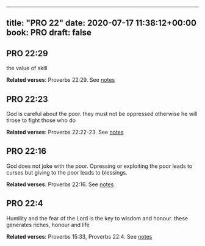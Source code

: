 
---
title: "PRO 22"
date: 2020-07-17 11:38:12+00:00
book: PRO
draft: false
---

## PRO 22:29

the value of skill

**Related verses**: Proverbs 22:29. See [notes](https://my.bible.com/notes/3475651050253049975)


## PRO 22:23

God is careful about the poor. they must not be oppressed otherwise he will tlrose to fight those who do

**Related verses**: Proverbs 22:22-23. See [notes](https://my.bible.com/notes/3475646249813401631)


## PRO 22:16

God does not joke with the poor. Opressing or exploiting the poor leads to curses but giving to the poor leads to blessings.

**Related verses**: Proverbs 22:16. See [notes](https://my.bible.com/notes/3474873395815637129)


## PRO 22:4

Humility and the fear of the Lord is the key to wisdom and honour. these generates riches, honour and life

**Related verses**: Proverbs 15:33, Proverbs 22:4. See [notes](https://my.bible.com/notes/3468915241609060743)

